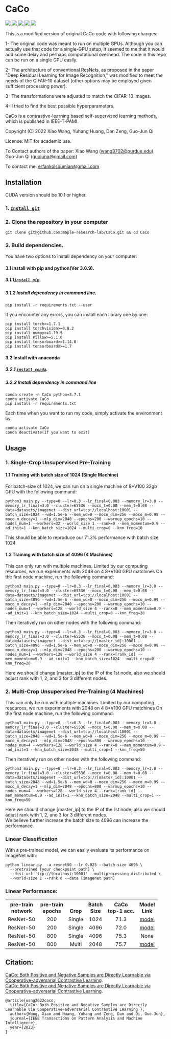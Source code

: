 # CaCo

<a href="https://github.com/marktext/marktext/releases/latest">
   <img src="https://img.shields.io/badge/CaCo-v1.0.0-green">
   <img src="https://img.shields.io/badge/platform-Linux%20%7C%20Mac%20-green">
   <img src="https://img.shields.io/badge/Language-python3-green">
   <img src="https://img.shields.io/badge/dependencies-tested-green">
   <img src="https://img.shields.io/badge/licence-MIT-green">
</a>   

This is a modified version of original CaCo code with following changes:

1- The original code was meant to run on multiple GPUs. Although you can actually use that code for a single-GPU setup, it seemed to me that it would add some delay and perhaps computational overhead. The code in this repo can be run on a single GPU easily.

2- The architecture of conventional ResNets, as proposed in the paper "Deep Residual Learning for Image Recognition," was modified to meet the needs of the CIFAR-10 dataset (other options may be employed given sufficient processing power).

3- The transformations were adjusted to match the CIFAR-10 images.

4- I tried to find the best possible hyperparameters.

CaCo is a contrastive-learning based self-supervised learning methods, which is published in IEEE-T-PAMI.

Copyright (C) 2022 Xiao Wang, Yuhang Huang, Dan Zeng, Guo-Jun Qi

License: MIT for academic use.

To Contact authors of the paper: Xiao Wang (wang3702@purdue.edu), Guo-Jun Qi (guojunq@gmail.com)

To contact me: erfankolsoumian@gmail.com



## Installation  
CUDA version should be 10.1 or higher. 
### 1. [`Install git`](https://git-scm.com/book/en/v2/Getting-Started-Installing-Git) 
### 2. Clone the repository in your computer 
```
git clone git@github.com:maple-research-lab/CaCo.git && cd CaCo
```

### 3. Build dependencies.   
You have two options to install dependency on your computer:
#### 3.1 Install with pip and python(Ver 3.6.9).
##### 3.1.1[`install pip`](https://pip.pypa.io/en/stable/installing/).
##### 3.1.2  Install dependency in command line.
```
pip install -r requirements.txt --user
```
If you encounter any errors, you can install each library one by one:
```
pip install torch>=1.7.1
pip install torchvision>=0.8.2
pip install numpy>=1.19.5
pip install Pillow>=5.1.0
pip install tensorboard>=1.14.0
pip install tensorboardX>=1.7
```

#### 3.2 Install with anaconda
##### 3.2.1 [`install conda`](https://docs.conda.io/projects/conda/en/latest/user-guide/install/macos.html). 
##### 3.2.2 Install dependency in command line
```
conda create -n CaCo python=3.7.1
conda activate CaCo
pip install -r requirements.txt 
```
Each time when you want to run my code, simply activate the environment by
```
conda activate CaCo
conda deactivate(If you want to exit) 
```

## Usage

### 1. Single-Crop Unsupervised Pre-Training
#### 1.1 Training with batch size of 1024 (Single Machine)
For batch-size of 1024, we can run on a single machine of 8\*V100 32gb GPU with the following command:
```
python3 main.py --type=0 --lr=0.3 --lr_final=0.003 --memory_lr=3.0 --memory_lr_final=3.0 --cluster=65536 --moco_t=0.08 --mem_t=0.08 --data=datasets/imagenet --dist_url=tcp://localhost:10001 --batch_size=1024 --wd=1.5e-6 --mem_wd=0 --moco_dim=256 --moco_m=0.99 --moco_m_decay=1 --mlp_dim=2048 --epochs=200 --warmup_epochs=10 --nodes_num=1 --workers=32 --world_size 1 --rank=0 --mem_momentum=0.9 --ad_init=1 --knn_batch_size=1024 --multi_crop=0 --knn_freq=10
```
This should be able to reproduce our 71.3% performance with batch size 1024.

#### 1.2 Training with batch size of 4096 (4 Machines)
This can only run with multiple machines. Limited by our computing resources, we run experiments with 2048 on 4 8\*V100 GPU matchines
On the first node machine, run the following command:
```
python3 main.py --type=0 --lr=0.3 --lr_final=0.003 --memory_lr=3.0 --memory_lr_final=3.0 --cluster=65536 --moco_t=0.08 --mem_t=0.08 --data=datasets/imagenet --dist_url=tcp://localhost:10001 --batch_size=4096 --wd=1.5e-6 --mem_wd=0 --moco_dim=256 --moco_m=0.99 --moco_m_decay=1 --mlp_dim=2048 --epochs=200 --warmup_epochs=10 --nodes_num=1 --workers=128 --world_size 4 --rank=0 --mem_momentum=0.9 --ad_init=1 --knn_batch_size=1024 --multi_crop=0 --knn_freq=20
```
Then iteratively run on other nodes with the following command:
```
python3 main.py --type=0 --lr=0.3 --lr_final=0.003 --memory_lr=3.0 --memory_lr_final=3.0 --cluster=65536 --moco_t=0.08 --mem_t=0.08 --data=datasets/imagenet --dist_url=tcp://[master_id]:10001 --batch_size=4096 --wd=1.5e-6 --mem_wd=0 --moco_dim=256 --moco_m=0.99 --moco_m_decay=1 --mlp_dim=2048 --epochs=200 --warmup_epochs=10 --nodes_num=1 --workers=128 --world_size 4 --rank=[rank_id] --mem_momentum=0.9 --ad_init=1 --knn_batch_size=1024 --multi_crop=0 --knn_freq=20
```
Here we should change [master_ip] to the IP of the 1st node, also we should adjust rank with 1, 2, and 3 for 3 different nodes.


### 2. Multi-Crop Unsupervised Pre-Training (4 Machines)
This can only be run with multiple machines. Limited by our computing resources, we run experiments with 2048 on 4 8\*V100 GPU matchines
On the first node machine, run the following command:
```
python3 main.py --type=0 --lr=0.3 --lr_final=0.003 --memory_lr=3.0 --memory_lr_final=3.0 --cluster=65536 --moco_t=0.08 --mem_t=0.08 --data=datasets/imagenet --dist_url=tcp://localhost:10001 --batch_size=2048 --wd=1.5e-6 --mem_wd=0 --moco_dim=256 --moco_m=0.99 --moco_m_decay=1 --mlp_dim=2048 --epochs=800 --warmup_epochs=10 --nodes_num=4 --workers=128 --world_size 4 --rank=0 --mem_momentum=0.9 --ad_init=1 --knn_batch_size=2048 --multi_crop=1 --knn_freq=50
```
Then iteratively run on other nodes with the following command:
```
python3 main.py --type=0 --lr=0.3 --lr_final=0.003 --memory_lr=3.0 --memory_lr_final=3.0 --cluster=65536 --moco_t=0.08 --mem_t=0.08 --data=datasets/imagenet --dist_url=tcp://[master_id]:10001 --batch_size=2048 --wd=1.5e-6 --mem_wd=0 --moco_dim=256 --moco_m=0.99 --moco_m_decay=1 --mlp_dim=2048 --epochs=800 --warmup_epochs=10 --nodes_num=4 --workers=128 --world_size 4 --rank=[rank_id] --mem_momentum=0.9 --ad_init=1 --knn_batch_size=2048 --multi_crop=1 --knn_freq=50
```
Here we should change [master_ip] to the IP of the 1st node, also we should adjust rank with 1, 2, and 3 for 3 different nodes.<br>
We believe further increase the batch size to 4096 can increase the performance.

### Linear Classification
With a pre-trained model, we can easily evaluate its performance on ImageNet with:
```
python linear.py  -a resnet50 --lr 0.025 --batch-size 4096 \
  --pretrained [your checkpoint path] \
  --dist-url 'tcp://localhost:10001' --multiprocessing-distributed \
  --world-size 1 --rank 0 --data [imagenet path]
```


### Linear Performance:
<table><tbody>
<!-- START TABLE -->
<!-- TABLE HEADER -->
<th valign="bottom">pre-train<br/>network</th>
<th valign="bottom">pre-train<br/>epochs</th>
<th valign="bottom">Crop</th>
<th valign="bottom">Batch<br/>Size</th>
<th valign="bottom">CaCo<br/>top-1 acc.</th>
<th valign="bottom">Model<br/>Link</th>
<!-- TABLE BODY -->
<tr><td align="left">ResNet-50</td>
<td align="center">200</td>
<td align="center">Single</td>
<td align="center">1024</td>
<td align="center">71.3</td>
<td align="center"><a href="https://purdue0-my.sharepoint.com/:u:/g/personal/wang3702_purdue_edu/EcqhVUwoVOVJvxShvDXwF9oBs1xqrXe0_Y23NZ7guiGMlQ?e=FzmRzG">model</a></td>
</tr>
<tr><td align="left">ResNet-50</td>
<td align="center">200</td>
<td align="center">Single</td>
<td align="center">4096</td>
<td align="center">72.0</td>
<td align="center"><a href="https://purdue0-my.sharepoint.com/:u:/g/personal/wang3702_purdue_edu/ETuGL8BXTz9PqZ23NGfyDJIBBQZcj38CVCxkpEC-FDOjBw?e=iTRMeW">model</a></td>
</tr>
<tr><td align="left">ResNet-50</td>
<td align="center">800</td>
<td align="center">Single</td>
<td align="center">4096</td>
<td align="center">75.3</td>
<td align="center">None</td>
</tr>
<tr><td align="left">ResNet-50</td>
<td align="center">800</td>
<td align="center">Multi</td>
<td align="center">2048</td>
<td align="center">75.7</td>
<td align="center"><a href="https://purdue0-my.sharepoint.com/:u:/g/personal/wang3702_purdue_edu/EZp5gwlcV4xFn6ir0XVsjFMBzAYIpsOI_AGvNRKeRfCtUw?e=sLpDni">model</a></td>
</tr>
</tbody></table>


## Citation:
[CaCo: Both Positive and Negative Samples are Directly Learnable via Cooperative-adversarial Contrastive Learning](https://arxiv.org/abs/2203.14370).  
[CaCo: Both Positive and Negative Samples are Directly Learnable via Cooperative-adversarial Contrastive Learning](https://doi.org/10.1109/TPAMI.2023.3262608). 
```
@article{wang2022caco,
  title={CaCo: Both Positive and Negative Samples are Directly Learnable via Cooperative-adversarial Contrastive Learning },
  author={Wang, Xiao and Huang, Yuhang and Zeng, Dan and Qi, Guo-Jun},
  journal={IEEE Transactions on Pattern Analysis and Machine Intelligence},
  year={2023}
}
```

